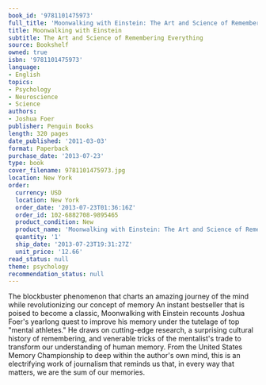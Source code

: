 ```yaml
---
book_id: '9781101475973'
full_title: 'Moonwalking with Einstein: The Art and Science of Remembering Everything'
title: Moonwalking with Einstein
subtitle: The Art and Science of Remembering Everything
source: Bookshelf
owned: true
isbn: '9781101475973'
language:
- English
topics:
- Psychology
- Neuroscience
- Science
authors:
- Joshua Foer
publisher: Penguin Books
length: 320 pages
date_published: '2011-03-03'
format: Paperback
purchase_date: '2013-07-23'
type: book
cover_filename: 9781101475973.jpg
location: New York
order:
  currency: USD
  location: New York
  order_date: '2013-07-23T01:36:16Z'
  order_id: 102-6882708-9895465
  product_condition: New
  product_name: 'Moonwalking with Einstein: The Art and Science of Remembering Everything'
  quantity: '1'
  ship_date: '2013-07-23T19:31:27Z'
  unit_price: '12.66'
read_status: null
theme: psychology
recommendation_status: null
---
```

The blockbuster phenomenon that charts an amazing journey of the mind while revolutionizing our concept of memory
An instant bestseller that is poised to become a classic, Moonwalking with Einstein recounts Joshua Foer's yearlong quest to improve his memory under the tutelage of top "mental athletes." He draws on cutting-edge research, a surprising cultural history of remembering, and venerable tricks of the mentalist's trade to transform our understanding of human memory. From the United States Memory Championship to deep within the author's own mind, this is an electrifying work of journalism that reminds us that, in every way that matters, we are the sum of our memories.

